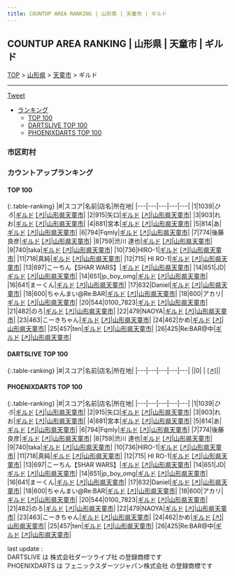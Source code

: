 ```yaml
---
title: COUNTUP AREA RANKING | 山形県 | 天童市 | ギルド
---
```

## COUNTUP AREA RANKING | 山形県 | 天童市 | ギルド

[TOP](/darts/rank/) > [山形県](/darts/rank/山形県/) > [天童市](/darts/rank/山形県/天童市/) > ギルド

___

<a href="https://twitter.com/share?ref_src=twsrc%5Etfw" data-text="COUNTUP AREA RANKING | 山形県天童市ギルド" class="twitter-share-button" data-hashtags="DARTSLIVE,PHOENIXDARTS,darts,ダーツ" data-show-count="false">Tweet</a>

* [ランキング](#カウントアップランキング)
    * [TOP 100](#top-100)
    * [DARTSLIVE TOP 100](#dartslive-top-100)
    * [PHOENIXDARTS TOP 100](#phoenixdarts-top-100)

### 市区町村

<ul>

</ul>

### カウントアップランキング

#### TOP 100



{:.table-ranking}
|#|スコア|名前|店名|所在地|
|---|---|---|---|---|
|1|1039|<span class="rank-name-pd">$ひろ$</span>|<a href="/darts/rank/shops/91872.html">ギルド</a> <a href="https://vs.phoenixdarts.com/jp/shop/shopDetailInfo/s_91872?s_seq=91872">[↗]</a>|<a href="/darts/rank/山形県/天童市">山形県天童市</a>|
|2|915|<span class="rank-name-pd">矢口</span>|<a href="/darts/rank/shops/91872.html">ギルド</a> <a href="https://vs.phoenixdarts.com/jp/shop/shopDetailInfo/s_91872?s_seq=91872">[↗]</a>|<a href="/darts/rank/山形県/天童市">山形県天童市</a>|
|3|903|<span class="rank-name-pd">れお</span>|<a href="/darts/rank/shops/91872.html">ギルド</a> <a href="https://vs.phoenixdarts.com/jp/shop/shopDetailInfo/s_91872?s_seq=91872">[↗]</a>|<a href="/darts/rank/山形県/天童市">山形県天童市</a>|
|4|881|<span class="rank-name-pd">宮本</span>|<a href="/darts/rank/shops/91872.html">ギルド</a> <a href="https://vs.phoenixdarts.com/jp/shop/shopDetailInfo/s_91872?s_seq=91872">[↗]</a>|<a href="/darts/rank/山形県/天童市">山形県天童市</a>|
|5|814|<span class="rank-name-pd">あ</span>|<a href="/darts/rank/shops/91872.html">ギルド</a> <a href="https://vs.phoenixdarts.com/jp/shop/shopDetailInfo/s_91872?s_seq=91872">[↗]</a>|<a href="/darts/rank/山形県/天童市">山形県天童市</a>|
|6|794|<span class="rank-name-pd">Fqmly</span>|<a href="/darts/rank/shops/91872.html">ギルド</a> <a href="https://vs.phoenixdarts.com/jp/shop/shopDetailInfo/s_91872?s_seq=91872">[↗]</a>|<a href="/darts/rank/山形県/天童市">山形県天童市</a>|
|7|774|<span class="rank-name-pd">後藤 良彦</span>|<a href="/darts/rank/shops/91872.html">ギルド</a> <a href="https://vs.phoenixdarts.com/jp/shop/shopDetailInfo/s_91872?s_seq=91872">[↗]</a>|<a href="/darts/rank/山形県/天童市">山形県天童市</a>|
|8|759|<span class="rank-name-pd"><span class="pro-icon-pd"></span>渋川 達也</span>|<a href="/darts/rank/shops/91872.html">ギルド</a> <a href="https://vs.phoenixdarts.com/jp/shop/shopDetailInfo/s_91872?s_seq=91872">[↗]</a>|<a href="/darts/rank/山形県/天童市">山形県天童市</a>|
|9|740|<span class="rank-name-pd">taka</span>|<a href="/darts/rank/shops/91872.html">ギルド</a> <a href="https://vs.phoenixdarts.com/jp/shop/shopDetailInfo/s_91872?s_seq=91872">[↗]</a>|<a href="/darts/rank/山形県/天童市">山形県天童市</a>|
|10|736|<span class="rank-name-pd">HIRO-1</span>|<a href="/darts/rank/shops/91872.html">ギルド</a> <a href="https://vs.phoenixdarts.com/jp/shop/shopDetailInfo/s_91872?s_seq=91872">[↗]</a>|<a href="/darts/rank/山形県/天童市">山形県天童市</a>|
|11|718|<span class="rank-name-pd">真純</span>|<a href="/darts/rank/shops/91872.html">ギルド</a> <a href="https://vs.phoenixdarts.com/jp/shop/shopDetailInfo/s_91872?s_seq=91872">[↗]</a>|<a href="/darts/rank/山形県/天童市">山形県天童市</a>|
|12|715|<span class="rank-name-pd"> HI RO-1</span>|<a href="/darts/rank/shops/91872.html">ギルド</a> <a href="https://vs.phoenixdarts.com/jp/shop/shopDetailInfo/s_91872?s_seq=91872">[↗]</a>|<a href="/darts/rank/山形県/天童市">山形県天童市</a>|
|13|697|<span class="rank-name-pd">こーちん【SHAR WARS】</span>|<a href="/darts/rank/shops/91872.html">ギルド</a> <a href="https://vs.phoenixdarts.com/jp/shop/shopDetailInfo/s_91872?s_seq=91872">[↗]</a>|<a href="/darts/rank/山形県/天童市">山形県天童市</a>|
|14|651|<span class="rank-name-pd">JD</span>|<a href="/darts/rank/shops/91872.html">ギルド</a> <a href="https://vs.phoenixdarts.com/jp/shop/shopDetailInfo/s_91872?s_seq=91872">[↗]</a>|<a href="/darts/rank/山形県/天童市">山形県天童市</a>|
|14|651|<span class="rank-name-pd">jp_boy_omg</span>|<a href="/darts/rank/shops/91872.html">ギルド</a> <a href="https://vs.phoenixdarts.com/jp/shop/shopDetailInfo/s_91872?s_seq=91872">[↗]</a>|<a href="/darts/rank/山形県/天童市">山形県天童市</a>|
|16|641|<span class="rank-name-pd">まーくん</span>|<a href="/darts/rank/shops/91872.html">ギルド</a> <a href="https://vs.phoenixdarts.com/jp/shop/shopDetailInfo/s_91872?s_seq=91872">[↗]</a>|<a href="/darts/rank/山形県/天童市">山形県天童市</a>|
|17|632|<span class="rank-name-pd">Daniel</span>|<a href="/darts/rank/shops/91872.html">ギルド</a> <a href="https://vs.phoenixdarts.com/jp/shop/shopDetailInfo/s_91872?s_seq=91872">[↗]</a>|<a href="/darts/rank/山形県/天童市">山形県天童市</a>|
|18|600|<span class="rank-name-pd">ちゃんまい@Re:BAR</span>|<a href="/darts/rank/shops/91872.html">ギルド</a> <a href="https://vs.phoenixdarts.com/jp/shop/shopDetailInfo/s_91872?s_seq=91872">[↗]</a>|<a href="/darts/rank/山形県/天童市">山形県天童市</a>|
|18|600|<span class="rank-name-pd">アカリ</span>|<a href="/darts/rank/shops/91872.html">ギルド</a> <a href="https://vs.phoenixdarts.com/jp/shop/shopDetailInfo/s_91872?s_seq=91872">[↗]</a>|<a href="/darts/rank/山形県/天童市">山形県天童市</a>|
|20|544|<span class="rank-name-pd">0100_7823</span>|<a href="/darts/rank/shops/91872.html">ギルド</a> <a href="https://vs.phoenixdarts.com/jp/shop/shopDetailInfo/s_91872?s_seq=91872">[↗]</a>|<a href="/darts/rank/山形県/天童市">山形県天童市</a>|
|21|482|<span class="rank-name-pd">のろ</span>|<a href="/darts/rank/shops/91872.html">ギルド</a> <a href="https://vs.phoenixdarts.com/jp/shop/shopDetailInfo/s_91872?s_seq=91872">[↗]</a>|<a href="/darts/rank/山形県/天童市">山形県天童市</a>|
|22|479|<span class="rank-name-pd">NAOYA</span>|<a href="/darts/rank/shops/91872.html">ギルド</a> <a href="https://vs.phoenixdarts.com/jp/shop/shopDetailInfo/s_91872?s_seq=91872">[↗]</a>|<a href="/darts/rank/山形県/天童市">山形県天童市</a>|
|23|463|<span class="rank-name-pd">こーきちゃん</span>|<a href="/darts/rank/shops/91872.html">ギルド</a> <a href="https://vs.phoenixdarts.com/jp/shop/shopDetailInfo/s_91872?s_seq=91872">[↗]</a>|<a href="/darts/rank/山形県/天童市">山形県天童市</a>|
|24|462|<span class="rank-name-pd">かめ</span>|<a href="/darts/rank/shops/91872.html">ギルド</a> <a href="https://vs.phoenixdarts.com/jp/shop/shopDetailInfo/s_91872?s_seq=91872">[↗]</a>|<a href="/darts/rank/山形県/天童市">山形県天童市</a>|
|25|457|<span class="rank-name-pd">ten</span>|<a href="/darts/rank/shops/91872.html">ギルド</a> <a href="https://vs.phoenixdarts.com/jp/shop/shopDetailInfo/s_91872?s_seq=91872">[↗]</a>|<a href="/darts/rank/山形県/天童市">山形県天童市</a>|
|26|425|<span class="rank-name-pd">Re:BAR@中</span>|<a href="/darts/rank/shops/91872.html">ギルド</a> <a href="https://vs.phoenixdarts.com/jp/shop/shopDetailInfo/s_91872?s_seq=91872">[↗]</a>|<a href="/darts/rank/山形県/天童市">山形県天童市</a>|


#### DARTSLIVE TOP 100



{:.table-ranking}
|#|スコア|名前|店名|所在地|
|---|---|---|---|---|
||0|<span class="rank-name-dl"> </span>|<a href="/darts/rank/shops/.html"></a> <a href="">[↗]</a>|<a href="/darts/rank//"></a>|


#### PHOENIXDARTS TOP 100



{:.table-ranking}
|#|スコア|名前|店名|所在地|
|---|---|---|---|---|
|1|1039|<span class="rank-name-pd">$ひろ$</span>|<a href="/darts/rank/shops/91872.html">ギルド</a> <a href="https://vs.phoenixdarts.com/jp/shop/shopDetailInfo/s_91872?s_seq=91872">[↗]</a>|<a href="/darts/rank/山形県/天童市">山形県天童市</a>|
|2|915|<span class="rank-name-pd">矢口</span>|<a href="/darts/rank/shops/91872.html">ギルド</a> <a href="https://vs.phoenixdarts.com/jp/shop/shopDetailInfo/s_91872?s_seq=91872">[↗]</a>|<a href="/darts/rank/山形県/天童市">山形県天童市</a>|
|3|903|<span class="rank-name-pd">れお</span>|<a href="/darts/rank/shops/91872.html">ギルド</a> <a href="https://vs.phoenixdarts.com/jp/shop/shopDetailInfo/s_91872?s_seq=91872">[↗]</a>|<a href="/darts/rank/山形県/天童市">山形県天童市</a>|
|4|881|<span class="rank-name-pd">宮本</span>|<a href="/darts/rank/shops/91872.html">ギルド</a> <a href="https://vs.phoenixdarts.com/jp/shop/shopDetailInfo/s_91872?s_seq=91872">[↗]</a>|<a href="/darts/rank/山形県/天童市">山形県天童市</a>|
|5|814|<span class="rank-name-pd">あ</span>|<a href="/darts/rank/shops/91872.html">ギルド</a> <a href="https://vs.phoenixdarts.com/jp/shop/shopDetailInfo/s_91872?s_seq=91872">[↗]</a>|<a href="/darts/rank/山形県/天童市">山形県天童市</a>|
|6|794|<span class="rank-name-pd">Fqmly</span>|<a href="/darts/rank/shops/91872.html">ギルド</a> <a href="https://vs.phoenixdarts.com/jp/shop/shopDetailInfo/s_91872?s_seq=91872">[↗]</a>|<a href="/darts/rank/山形県/天童市">山形県天童市</a>|
|7|774|<span class="rank-name-pd">後藤 良彦</span>|<a href="/darts/rank/shops/91872.html">ギルド</a> <a href="https://vs.phoenixdarts.com/jp/shop/shopDetailInfo/s_91872?s_seq=91872">[↗]</a>|<a href="/darts/rank/山形県/天童市">山形県天童市</a>|
|8|759|<span class="rank-name-pd"><span class="pro-icon-pd"></span>渋川 達也</span>|<a href="/darts/rank/shops/91872.html">ギルド</a> <a href="https://vs.phoenixdarts.com/jp/shop/shopDetailInfo/s_91872?s_seq=91872">[↗]</a>|<a href="/darts/rank/山形県/天童市">山形県天童市</a>|
|9|740|<span class="rank-name-pd">taka</span>|<a href="/darts/rank/shops/91872.html">ギルド</a> <a href="https://vs.phoenixdarts.com/jp/shop/shopDetailInfo/s_91872?s_seq=91872">[↗]</a>|<a href="/darts/rank/山形県/天童市">山形県天童市</a>|
|10|736|<span class="rank-name-pd">HIRO-1</span>|<a href="/darts/rank/shops/91872.html">ギルド</a> <a href="https://vs.phoenixdarts.com/jp/shop/shopDetailInfo/s_91872?s_seq=91872">[↗]</a>|<a href="/darts/rank/山形県/天童市">山形県天童市</a>|
|11|718|<span class="rank-name-pd">真純</span>|<a href="/darts/rank/shops/91872.html">ギルド</a> <a href="https://vs.phoenixdarts.com/jp/shop/shopDetailInfo/s_91872?s_seq=91872">[↗]</a>|<a href="/darts/rank/山形県/天童市">山形県天童市</a>|
|12|715|<span class="rank-name-pd"> HI RO-1</span>|<a href="/darts/rank/shops/91872.html">ギルド</a> <a href="https://vs.phoenixdarts.com/jp/shop/shopDetailInfo/s_91872?s_seq=91872">[↗]</a>|<a href="/darts/rank/山形県/天童市">山形県天童市</a>|
|13|697|<span class="rank-name-pd">こーちん【SHAR WARS】</span>|<a href="/darts/rank/shops/91872.html">ギルド</a> <a href="https://vs.phoenixdarts.com/jp/shop/shopDetailInfo/s_91872?s_seq=91872">[↗]</a>|<a href="/darts/rank/山形県/天童市">山形県天童市</a>|
|14|651|<span class="rank-name-pd">JD</span>|<a href="/darts/rank/shops/91872.html">ギルド</a> <a href="https://vs.phoenixdarts.com/jp/shop/shopDetailInfo/s_91872?s_seq=91872">[↗]</a>|<a href="/darts/rank/山形県/天童市">山形県天童市</a>|
|14|651|<span class="rank-name-pd">jp_boy_omg</span>|<a href="/darts/rank/shops/91872.html">ギルド</a> <a href="https://vs.phoenixdarts.com/jp/shop/shopDetailInfo/s_91872?s_seq=91872">[↗]</a>|<a href="/darts/rank/山形県/天童市">山形県天童市</a>|
|16|641|<span class="rank-name-pd">まーくん</span>|<a href="/darts/rank/shops/91872.html">ギルド</a> <a href="https://vs.phoenixdarts.com/jp/shop/shopDetailInfo/s_91872?s_seq=91872">[↗]</a>|<a href="/darts/rank/山形県/天童市">山形県天童市</a>|
|17|632|<span class="rank-name-pd">Daniel</span>|<a href="/darts/rank/shops/91872.html">ギルド</a> <a href="https://vs.phoenixdarts.com/jp/shop/shopDetailInfo/s_91872?s_seq=91872">[↗]</a>|<a href="/darts/rank/山形県/天童市">山形県天童市</a>|
|18|600|<span class="rank-name-pd">ちゃんまい@Re:BAR</span>|<a href="/darts/rank/shops/91872.html">ギルド</a> <a href="https://vs.phoenixdarts.com/jp/shop/shopDetailInfo/s_91872?s_seq=91872">[↗]</a>|<a href="/darts/rank/山形県/天童市">山形県天童市</a>|
|18|600|<span class="rank-name-pd">アカリ</span>|<a href="/darts/rank/shops/91872.html">ギルド</a> <a href="https://vs.phoenixdarts.com/jp/shop/shopDetailInfo/s_91872?s_seq=91872">[↗]</a>|<a href="/darts/rank/山形県/天童市">山形県天童市</a>|
|20|544|<span class="rank-name-pd">0100_7823</span>|<a href="/darts/rank/shops/91872.html">ギルド</a> <a href="https://vs.phoenixdarts.com/jp/shop/shopDetailInfo/s_91872?s_seq=91872">[↗]</a>|<a href="/darts/rank/山形県/天童市">山形県天童市</a>|
|21|482|<span class="rank-name-pd">のろ</span>|<a href="/darts/rank/shops/91872.html">ギルド</a> <a href="https://vs.phoenixdarts.com/jp/shop/shopDetailInfo/s_91872?s_seq=91872">[↗]</a>|<a href="/darts/rank/山形県/天童市">山形県天童市</a>|
|22|479|<span class="rank-name-pd">NAOYA</span>|<a href="/darts/rank/shops/91872.html">ギルド</a> <a href="https://vs.phoenixdarts.com/jp/shop/shopDetailInfo/s_91872?s_seq=91872">[↗]</a>|<a href="/darts/rank/山形県/天童市">山形県天童市</a>|
|23|463|<span class="rank-name-pd">こーきちゃん</span>|<a href="/darts/rank/shops/91872.html">ギルド</a> <a href="https://vs.phoenixdarts.com/jp/shop/shopDetailInfo/s_91872?s_seq=91872">[↗]</a>|<a href="/darts/rank/山形県/天童市">山形県天童市</a>|
|24|462|<span class="rank-name-pd">かめ</span>|<a href="/darts/rank/shops/91872.html">ギルド</a> <a href="https://vs.phoenixdarts.com/jp/shop/shopDetailInfo/s_91872?s_seq=91872">[↗]</a>|<a href="/darts/rank/山形県/天童市">山形県天童市</a>|
|25|457|<span class="rank-name-pd">ten</span>|<a href="/darts/rank/shops/91872.html">ギルド</a> <a href="https://vs.phoenixdarts.com/jp/shop/shopDetailInfo/s_91872?s_seq=91872">[↗]</a>|<a href="/darts/rank/山形県/天童市">山形県天童市</a>|
|26|425|<span class="rank-name-pd">Re:BAR@中</span>|<a href="/darts/rank/shops/91872.html">ギルド</a> <a href="https://vs.phoenixdarts.com/jp/shop/shopDetailInfo/s_91872?s_seq=91872">[↗]</a>|<a href="/darts/rank/山形県/天童市">山形県天童市</a>|


<div class="footer border-top border-gray-light mt-5 pt-3 text-right text-gray">
    last update : <span style="font-weight: italic" id="foot_last_modified"></span><br />
    DARTSLIVE は 株式会社ダーツライブ社 の登録商標です<br />
    PHOENIXDARTS は フェニックスダーツジャパン株式会社 の登録商標です<br />
</div>

<script src="https://cdnjs.cloudflare.com/ajax/libs/jquery.tablesorter/2.31.3/js/jquery.tablesorter.min.js" integrity="sha512-qzgd5cYSZcosqpzpn7zF2ZId8f/8CHmFKZ8j7mU4OUXTNRd5g+ZHBPsgKEwoqxCtdQvExE5LprwwPAgoicguNg==" crossorigin="anonymous" referrerpolicy="no-referrer"></script>
<link rel="stylesheet" href="https://cdnjs.cloudflare.com/ajax/libs/jquery.tablesorter/2.31.3/css/theme.default.min.css" integrity="sha512-wghhOJkjQX0Lh3NSWvNKeZ0ZpNn+SPVXX1Qyc9OCaogADktxrBiBdKGDoqVUOyhStvMBmJQ8ZdMHiR3wuEq8+w==" crossorigin="anonymous" referrerpolicy="no-referrer" />
<script>
$(function() {
    $(".table-ranking").tablesorter({sortList:[[0, 0]]});
    $("#foot_last_modified").text(formatDate(new Date(document.lastModified), 'yyyy-MM-dd HH:mm:ss'));
});
</script>

<script async src="https://platform.twitter.com/widgets.js" charset="utf-8"></script>